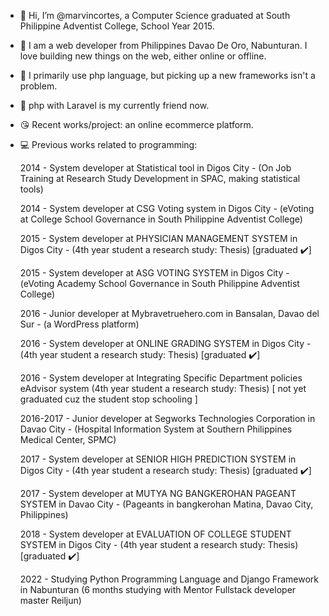 - 👋 Hi, I’m @marvincortes, a Computer Science graduated at South Philippine Adventist College, School Year 2015.
- 👀 I am  a web developer from Philippines Davao De Oro, Nabunturan. I love building new things on the web, either online or offline.
- 🌱 I primarily use php language, but picking up a new frameworks isn't a problem.
- 💞️ php with Laravel is my currently friend now.
- 😘 Recent works/project: an online ecommerce platform.
- 💻 Previous works related to programming: 
 
   2014 - System developer at Statistical tool in Digos City  -  (On Job Training at Research Study Development in SPAC, making statistical tools)
   
   2014 - System developer at CSG Voting system in Digos City -  (eVoting at College School Governance in South Philippine Adventist College)
   
   2015 - System developer at PHYSICIAN MANAGEMENT SYSTEM in Digos City  - (4th year student a research study: Thesis) [graduated ✔️]
   
   2015 - System developer at ASG VOTING SYSTEM in Digos City - (eVoting Academy School Governance in South Philippine Adventist College)
   
   2016 - Junior developer at Mybravetruehero.com in Bansalan, Davao del Sur -  (a WordPress platform)
   
   2016 - System developer at ONLINE GRADING SYSTEM in Digos City  -   (4th year student a research study: Thesis) [graduated ✔️]
   
   2016 - System developer at Integrating Specific Department policies eAdvisor system (4th year student a research study: Thesis) [ not yet graduated cuz the student stop schooling ]
   
   2016-2017 - Junior developer at Segworks Technologies Corporation in Davao City - (Hospital Information System at Southern Philippines Medical Center, SPMC)
   
   2017 - System developer at SENIOR HIGH PREDICTION SYSTEM in Digos City - (4th year student a research study: Thesis) [graduated ✔️]
   
   2017 - System developer at MUTYA NG BANGKEROHAN PAGEANT SYSTEM in Davao City - (Pageants in bangkerohan Matina, Davao City, Philippines)
   
   2018 - System developer at EVALUATION OF COLLEGE STUDENT SYSTEM in Digos City - (4th year student a research study: Thesis) [graduated ✔️]
   
   2022 - Studying Python Programming Language and Django Framework in Nabunturan      (6 months studying with Mentor Fullstack developer master Reiljun)
   
<!---
marvincortes/marvincortes is a ✨ special ✨ repository because its `README.md` (this file) appears on your GitHub profile.
You can click the Preview link to take a look at your changes.
--->
